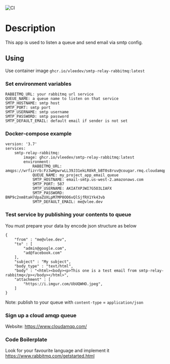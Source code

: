 ![CI](https://github.com/vleedev/smtp-relay-rabbitmq/workflows/CI/badge.svg)
# Description
This app is used to listen a queue and send email via smtp config.
## Using
Use container image `ghcr.io/vleedev/smtp-relay-rabbitmq:latest`

### Set environment variables
    RABBITMQ_URL: your rabbitmq url service
    QUEUE_NAME: a queue name to listen on that service
    SMTP_HOSTNAME: smtp host
    SMTP_PORT: smtp port
    SMTP_USERNAME: smtp username
    SMTP_PASSWORD: smtp password
    SMTP_DEFAULT_EMAIL: default email if sender is not set

### Docker-compose example
    version: '3.7'
    services:
        smtp-relay-rabbitmq:
            image: ghcr.io/vleedev/smtp-relay-rabbitmq:latest
            environment:
                RABBITMQ_URL: amqps://wrfizrrb:Fz3wHpwrwLL39J31ekLR8kR_bBT0s8ruv@cougar.rmq.cloudamqp.com/wrfizrrb
                QUEUE_NAME: my_project_app_email_queue
                SMTP_HOSTNAME: email-smtp.us-west-2.amazonaws.com
                SMTP_PORT: 587
                SMTP_USERNAME: AKIATXPJWI7G5O3LIAFX
                SMTP_PASSWORD: BNP9c2nm8taH7dpaZUXLpM7MP0OO6vQlSjfRX1Yk43vb
                SMTP_DEFAULT_EMAIL: me@vlee.dev
### Test service by publishing your contents to queue
You must prepare your data by encode json structure as below
    
    {
        "from" : "me@vlee.dev",
        "to" : [
            "admin@google.com",
            "ad@facebook.com"
        ],
        "subject" : "My subject",
        "body_type" : "text/html",
        "body" : "<html><body><p>This one is a test email from smtp-relay-rabbitmq</p></body></html>",
        "attachment" : [
            "https://i.imgur.com/UbUQWHO.jpeg",
        ]
    }

Note: publish to your queue with `content-type` = `application/json`

### Sign up a cloud amqp queue
Website: https://www.cloudamqp.com/

### Code Boilerplate
Look for your favourite language and implement it
https://www.rabbitmq.com/getstarted.html

